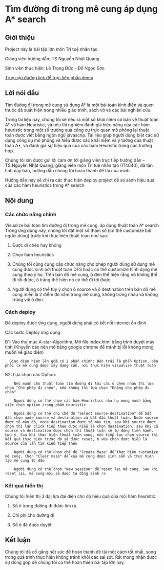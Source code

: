 # Tìm đường đi trong mê cung áp dụng A* search

## Giới thiệu

Project này là bài tập lớn môn Trí tuệ nhân tạo

Giảng viên hướng dẫn: TS.Nguyễn Nhật Quang

Sinh viên thực hiện: Lê Trọng Đức - Đỗ Ngọc Sơn

[Truy cập đường link để trực tiếp phần demo](https://duonghailuu0904.github.io/demo-a-start-alogrithm-heuristic/)

## Lời nói đầu

Tìm đường đi trong mê cung sử dụng A* là một bài toán kinh điển và quen thuộc đã xuất hiện trong nhiều giáo trình, sách vở và các bài nghiên cứu. 

Trong tài liệu này, chúng tôi sẽ nêu ra một số khái niệm cơ bản về thuật toán A* và hàm Heuristic, và nêu thí nghiệm đánh giá hiệu năng của các hàm heuristic trong một số trường qua công cụ trực quan mô phỏng lại thuật toán được viết bằng ngôn ngữ javascrip. Tài liệu giúp người dùng biết các sử dụng công cụ mô phỏng và hiểu được các khái niệm và ý tưởng của thuật toán A*, và đánh giá sự hiệu quả của các hàm Heuristic trong các trường hợp.

Chúng tôi xin được gửi lời cảm ơn tới giảng viên trực tiếp hướng dẫn – TS.Nguyễn Nhật Quang, giảng viên môn Trí tuệ nhân tạo (IT4040), đã tận tình dạy bảo, hướng dẫn chúng tôi hoàn thành đề tài của mình. 

Hướng dẫn này sẽ chỉ ra các thực hiện deploy project để so sánh hiệu quả của các hàm heuristics trong A* search

## Nội dung

### Các chức năng chính

Visualize bài toán tìm đường đi trong mê cung, áp dụng thuật toán A* search
Trong ứng dụng này, chúng tôi đặt một số tham số (có thể customize bởi người dùng) trước khi thực hiện thuật toán như sau:

1. Được đi chéo hay không

2. Chọn hàm heuristics

3. Chúng tôi cũng cung cấp chức năng cho phép người dùng sử dụng mê cung được sinh bởi thuật toán DFS hoặc có thể customize hình dạng mê cung theo ý họ. Trên bản đồ mê cung, ô đen thể hiện rằng nó không thể đi tới được, ô trắng thể hiện nó có thể đi tới được

4. Người dùng có thể tùy ý chọn ô source và ô destination trên bản đồ mê cung miễn là 2 điểm đó nằm trong mê cung, không trùng nhau và không trùng với ô đen.

### Cách deploy
Để deploy được ứng dụng, người dùng phải có kết nối internet ổn định

Các bước Deploy ứng dụng:

  B1: Vào thư mục A-star-Algorithm, Mở file index.html bằng trình duyệt máy tính (Khuyến cáo nên mở bằng google chrome để tránh bị lỗi không mong muốn về giao diện)
  
      Giao diện hiện lên gồm có 2 phần chính: Bên trái là phần Option, bên phải là mê cung được xây dựng sẵn, nơi thực hiện visualize thuật toán
      
  B2: Lựa chọn các Option:
  
        Nếu muốn cho thuật toán tìm đường đi tới các ô chéo nhau thì lựa chọn "Cho phép đi chéo", nếu không thì lựa chọn "Không cho phép đi chéo"
        
        Người dùng có thể chọn các hàm Heuristics như họ mong muốn bằng việc chọn option trong phần Heuristic
        
        Người dùng có thể chọ chế độ "Select source-destination" để bắt đầu chọn node source và destination và bắt đầu thuật toán. Node source được tô màu đỏ, node destination được tô màu tím, sau khi source được chọn thì lần click tiếp theo được hiểu là chọn destination, sau khi cả source và destination được chọn thì thuật toán sẽ tự động tiến hành. Lưu ý, Sau khi thực hiện thuật toán xong, nếu tiếp tục chọn source thì kết quả thực hiện trước đó sẽ được reset, ô vừa chọn được hiểu là source của lần tìm kiếm tiếp theo
        
        Người dùng có thể chọn chế độ "Create Maze" để thực hiện customize mê cung. Chọn "Clear maze" để xóa mê cung được sinh sẵn và thực hiện tạo mê cung từ đầu
        
        Người dùng có thể chọn "New session" để reset lại mê cung. Sau khi reset lại, mê cung mới sẽ được tự động sinh ra

### Kết quả hiển thị

Chúng tôi hiển thị 3 đại lựa đại diện cho độ hiệu quả của mối hàm heuristic:

1. Số ô trong đường đi được tìm ra

2. Chi phí cho đường đi

3. Số ô đã được duyệt

## Kết luận

Chúng tôi đã cố gắng hết sức để hoàn thành đè tài một cách tốt nhất, song trong quá trình thực hiện không tránh khỏi các sai sót. Rất mong nhận được sự đóng góp để chúng tôi có thể hoàn thiện bài tập lớn này.
